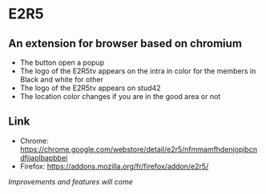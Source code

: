 # E2R5

## An extension for browser based on chromium

*	The button open a popup
*	The logo of the E2R5tv appears on the intra in color for the members in Black and white for other
*	The logo of the E2R5tv appears on stud42
*	The location color changes if you are in the good area or not

## Link
* Chrome: https://chrome.google.com/webstore/detail/e2r5/nfmmamfhdenjopjbcndfjjaplbapbbei
* Firefox: https://addons.mozilla.org/fr/firefox/addon/e2r5/


*Improvements and features will come*
